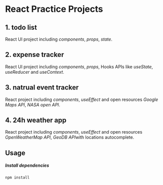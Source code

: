 # React Practice Projects
## 1. todo list
React UI project including *components*, *props*, *state*.

## 2. expense tracker
React UI project including *components*, *props*, Hooks APIs like *useState*, *useReducer* and *useContext*.

## 3. natrual event tracker
React project including *components*, *useEffect* and open resources *Google Maps API*, *NASA open API*.

## 4. 24h weather app
React project including *components*, *useEffect* and open resources *OpenWeatherMap API*, *GeoDB API*with locations autocomplete.

## Usage
##### Install dependencies
```
npm install
```

